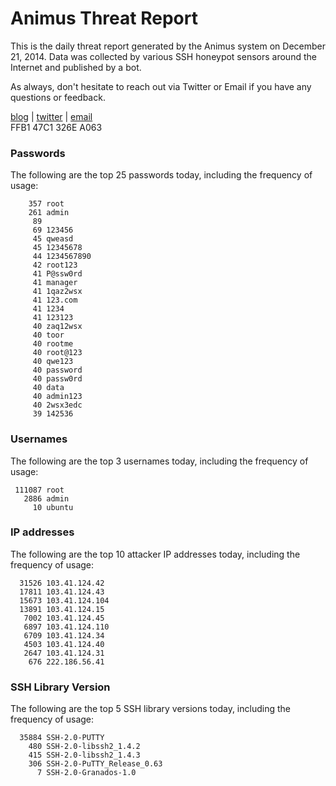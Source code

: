 # Animus Threat Report

This is the daily threat report generated by the Animus system on December 21, 2014. Data was collected by various SSH honeypot sensors around the Internet and published by a bot.  

As always, don't hesitate to reach out via Twitter or Email if you have any questions or feedback.  

[blog](http://morris.guru) | [twitter](https://twitter.com/andrew___morris) | [email](mailto:andrew@morris.guru)  
FFB1 47C1 326E A063  
### Passwords
The following are the top 25 passwords today, including the frequency of usage:
```
    357 root
    261 admin
     89 
     69 123456
     45 qweasd
     45 12345678
     44 1234567890
     42 root123
     41 P@ssw0rd
     41 manager
     41 1qaz2wsx
     41 123.com
     41 1234
     41 123123
     40 zaq12wsx
     40 toor
     40 rootme
     40 root@123
     40 qwe123
     40 password
     40 passw0rd
     40 data
     40 admin123
     40 2wsx3edc
     39 142536
```

### Usernames
The following are the top 3 usernames today, including the frequency of usage:
```
 111087 root
   2886 admin
     10 ubuntu
```

### IP addresses
The following are the top 10 attacker IP addresses today, including the frequency of usage:
```
  31526 103.41.124.42
  17811 103.41.124.43
  15673 103.41.124.104
  13891 103.41.124.15
   7002 103.41.124.45
   6897 103.41.124.110
   6709 103.41.124.34
   4503 103.41.124.40
   2647 103.41.124.31
    676 222.186.56.41
```

### SSH Library Version
The following are the top 5 SSH library versions today, including the frequency of usage:
```
  35884 SSH-2.0-PUTTY
    480 SSH-2.0-libssh2_1.4.2
    415 SSH-2.0-libssh2_1.4.3
    306 SSH-2.0-PuTTY_Release_0.63
      7 SSH-2.0-Granados-1.0
```
